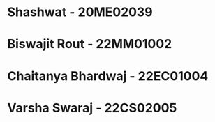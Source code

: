# Shashwat - 20ME02039
# Biswajit Rout - 22MM01002
# Chaitanya Bhardwaj - 22EC01004
# Varsha Swaraj - 22CS02005
